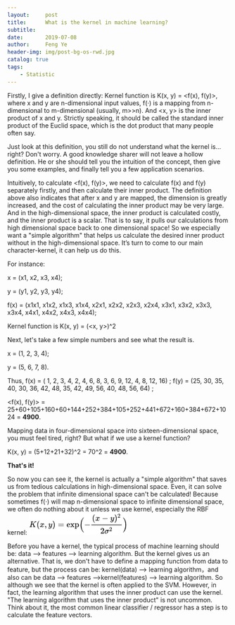 ```yaml
---
layout:     post
title:      What is the kernel in machine learning?
subtitle:  
date:       2019-07-08
author:     Feng Ye
header-img: img/post-bg-os-rwd.jpg
catalog: true
tags:
    - Statistic
---
```

Firstly, I give a definition directly: Kernel function is K(x, y) = <f(x), f(y)>, where x and y are n-dimensional input values, f(·) is a mapping from n-dimensional to m-dimensional (usually, m>>n). And <x, y> is the inner product of x and y. Strictly speaking, it should be called the standard inner product of the Euclid space, which is the dot product that many people often say.

Just look at this definition, you still do not understand what the kernel is... right? Don't worry. A good knowledge sharer will not leave a hollow definition. He or she should tell you the intuition of the concept, then give you some examples, and finally tell you a few application scenarios.

Intuitively, to calculate <f(x), f(y)>, we need to calculate f(x) and f(y) separately firstly, and then calculate their inner product. The  definition above also indicates that after x and y are mapped, the dimension is greatly increased, and the cost of calculating the inner product may be very large. And in the high-dimensional space, the inner product is calculated costly, and the inner product is a scalar. That is to say, it pulls our calculations from high dimensional space back to one dimensional space! So we especially want a "simple algorithm" that helps us calculate the desired inner product without in the high-dimensional space. It’s turn to come to our main character-kernel, it can help us do this.

For instance:

x = (x1, x2, x3, x4); 

y = (y1, y2, y3, y4);

f(x) = (x1x1, x1x2, x1x3, x1x4, x2x1, x2x2, x2x3, x2x4, x3x1, x3x2, x3x3, x3x4, x4x1, x4x2, x4x3, x4x4); 

Kernel function is K(x, y) = (<x, y>)^2


Next, let's take a few simple numbers and see what the result is.


x = (1, 2, 3, 4); 

y = (5, 6, 7, 8).

Thus, f(x) = ( 1,   2,   3,   4,   2,   4,   6,  8,  3,   6,   9,  12,  4,  8, 12, 16) ;
f(y) = (25, 30, 35, 40, 30, 36, 42, 48, 35, 42, 49, 56, 40, 48, 56, 64) ;

<f(x), f(y)> = 25+60+105+160+60+144+252+384+105+252+441+672+160+384+672+1024 = **4900**.

Mapping data in four-dimensional space into sixteen-dimensional space, you must feel tired, right?
But what if we use a kernel function?

K(x, y) = (5+12+21+32)^2 = 70^2 = **4900**.

**That's it!**

So now you can see it, the kernel is actually a "simple algorithm" that saves us from tedious calculations in high-dimensional space. Even, it can solve the problem that infinite dimensional space can't be calculated! Because sometimes f(·) will map n-dimensional space to infinite dimensional space, we often do nothing about it unless we use kernel, especially the RBF kernel:
![](/img/in-post/RBF.png)

Before you have a kernel, the typical process of machine learning should be: data --> features --> learning algorithm. But the kernel gives us an alternative. That is, we don't have to define a mapping function from data to feature, but the process can be: kernel(data) --> learning algorithm，and also can be data --> features -->kernel(features) --> learning algorithm. So although we see that the kernel is often applied to the SVM. However, in fact, the learning algorithm that uses the inner product can use the kernel. "The learning algorithm that uses the inner product" is not uncommon. Think about it, the most common linear classifier / regressor has a step is to calculate the feature vectors.